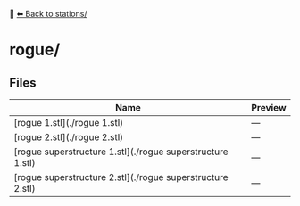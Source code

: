 📁 [⬅ Back to stations/](../README.md)

# rogue/

## Files

| Name | Preview |
|------|---------|
| [rogue 1.stl](./rogue 1.stl) | — |
| [rogue 2.stl](./rogue 2.stl) | — |
| [rogue superstructure 1.stl](./rogue superstructure 1.stl) | — |
| [rogue superstructure 2.stl](./rogue superstructure 2.stl) | — |